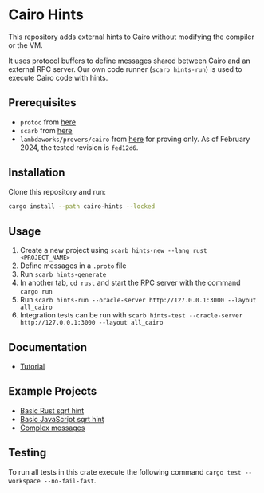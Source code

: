 # Cairo Hints

This repository adds external hints to Cairo without modifying the compiler or the VM.

It uses protocol buffers to define messages shared between Cairo and an external RPC server. Our own code runner (`scarb hints-run`) is used to execute Cairo code with hints.

## Prerequisites

- `protoc` from [here](https://grpc.io/docs/protoc-installation/)
- `scarb` from [here](https://github.com/software-mansion/scarb/releases)
- `lambdaworks/provers/cairo` from [here](https://github.com/lambdaclass/lambdaworks/tree/fed12d674418e4f09bc843b71bc90008a85b1aed) for proving only. As of February 2024, the tested revision is `fed12d6`.


## Installation

Clone this repository and run:
```bash
cargo install --path cairo-hints --locked
```

## Usage

1. Create a new project using `scarb hints-new --lang rust <PROJECT_NAME>`
2. Define messages in a `.proto` file
3. Run `scarb hints-generate`
4. In another tab, `cd rust` and start the RPC server with the command `cargo run`
5. Run `scarb hints-run --oracle-server http://127.0.0.1:3000 --layout all_cairo`
6. Integration tests can be run with `scarb hints-test --oracle-server http://127.0.0.1:3000 --layout all_cairo`

## Documentation
* [Tutorial](https://github.com/reilabs/cairo-hints/tree/main/documentation/Tutorial.md)

## Example Projects
* [Basic Rust sqrt hint](https://github.com/reilabs/cairo-hints/tree/main/examples/rust_sqrt)
* [Basic JavaScript sqrt hint](https://github.com/reilabs/cairo-hints/tree/main/examples/js_sqrt)
* [Complex messages](https://github.com/reilabs/cairo-hints/tree/main/examples/rust_complex)


## Testing

To run all tests in this crate execute the following command `cargo test --workspace --no-fail-fast`.
